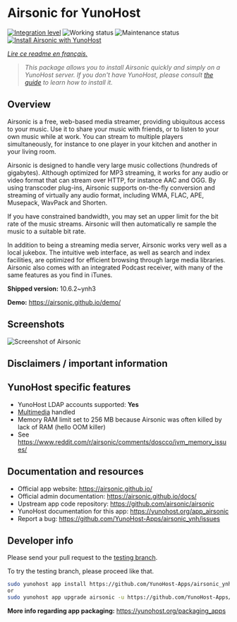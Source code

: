 <!--
N.B.: This README was automatically generated by https://github.com/YunoHost/apps/tree/master/tools/README-generator
It shall NOT be edited by hand.
-->

# Airsonic for YunoHost

[![Integration level](https://dash.yunohost.org/integration/airsonic.svg)](https://dash.yunohost.org/appci/app/airsonic) ![Working status](https://ci-apps.yunohost.org/ci/badges/airsonic.status.svg) ![Maintenance status](https://ci-apps.yunohost.org/ci/badges/airsonic.maintain.svg)  
[![Install Airsonic with YunoHost](https://install-app.yunohost.org/install-with-yunohost.svg)](https://install-app.yunohost.org/?app=airsonic)

*[Lire ce readme en français.](./README_fr.md)*

> *This package allows you to install Airsonic quickly and simply on a YunoHost server.
If you don't have YunoHost, please consult [the guide](https://yunohost.org/#/install) to learn how to install it.*

## Overview

Airsonic is a free, web-based media streamer, providing ubiquitous access to your music. Use it to share your music with friends, or to listen to your own music while at work. You can stream to multiple players simultaneously, for instance to one player in your kitchen and another in your living room.

Airsonic is designed to handle very large music collections (hundreds of gigabytes). Although optimized for MP3 streaming, it works for any audio or video format that can stream over HTTP, for instance AAC and OGG. By using transcoder plug-ins, Airsonic supports on-the-fly conversion and streaming of virtually any audio format, including WMA, FLAC, APE, Musepack, WavPack and Shorten.

If you have constrained bandwidth, you may set an upper limit for the bit rate of the music streams. Airsonic will then automatically re sample the music to a suitable bit rate.

In addition to being a streaming media server, Airsonic works very well as a local jukebox. The intuitive web interface, as well as search and index facilities, are optimized for efficient browsing through large media libraries. Airsonic also comes with an integrated Podcast receiver, with many of the same features as you find in iTunes.


**Shipped version:** 10.6.2~ynh3


**Demo:** https://airsonic.github.io/demo/

## Screenshots

![Screenshot of Airsonic](./doc/screenshots/screenshot_01.png)

## Disclaimers / important information

## YunoHost specific features

* YunoHost LDAP accounts supported: **Yes**
* [Multimedia](https://github.com/YunoHost-Apps/yunohost.multimedia) handled
* Memory RAM limit set to 256 MB because Airsonic was often killed by lack of RAM (hello OOM killer)
* See https://www.reddit.com/r/airsonic/comments/doscco/jvm_memory_issues/

## Documentation and resources

* Official app website: <https://airsonic.github.io/>
* Official admin documentation: <https://airsonic.github.io/docs/>
* Upstream app code repository: <https://github.com/airsonic/airsonic>
* YunoHost documentation for this app: <https://yunohost.org/app_airsonic>
* Report a bug: <https://github.com/YunoHost-Apps/airsonic_ynh/issues>

## Developer info

Please send your pull request to the [testing branch](https://github.com/YunoHost-Apps/airsonic_ynh/tree/testing).

To try the testing branch, please proceed like that.

``` bash
sudo yunohost app install https://github.com/YunoHost-Apps/airsonic_ynh/tree/testing --debug
or
sudo yunohost app upgrade airsonic -u https://github.com/YunoHost-Apps/airsonic_ynh/tree/testing --debug
```

**More info regarding app packaging:** <https://yunohost.org/packaging_apps>
